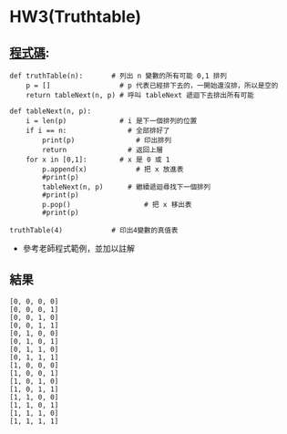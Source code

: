 # HW3(Truthtable)

## [程式碼](https://github.com/weng0418/ai109b/blob/main/homework/work3/HW3.py):
```
def truthTable(n):       # 列出 n 變數的所有可能 0,1 排列
	p = []                 # p 代表已經排下去的，一開始還沒排，所以是空的
	return tableNext(n, p) # 呼叫 tableNext 遞迴下去排出所有可能

def tableNext(n, p):
	i = len(p)             # i 是下一個排列的位置
	if i == n:		         # 全部排好了
		print(p)	           # 印出排列
		return               # 返回上層
	for x in [0,1]:        # x 是 0 或 1
		p.append(x)		       # 把 x 放進表
        #print(p)
		tableNext(n, p)	     # 繼續遞迴尋找下一個排列
        #print(p)
		p.pop()			         # 把 x 移出表
        #print(p)
        
truthTable(4)            # 印出4變數的真值表
```

* 參考老師程式範例，並加以註解

## 結果
```
[0, 0, 0, 0]
[0, 0, 0, 1]
[0, 0, 1, 0]
[0, 0, 1, 1]
[0, 1, 0, 0]
[0, 1, 0, 1]
[0, 1, 1, 0]
[0, 1, 1, 1]
[1, 0, 0, 0]
[1, 0, 0, 1]
[1, 0, 1, 0]
[1, 0, 1, 1]
[1, 1, 0, 0]
[1, 1, 0, 1]
[1, 1, 1, 0]
[1, 1, 1, 1]
```
